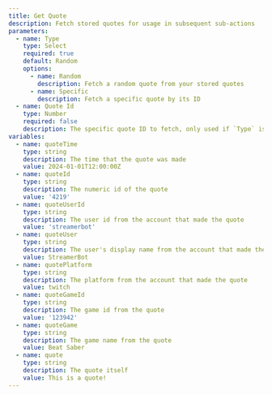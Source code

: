 ```yaml
---
title: Get Quote
description: Fetch stored quotes for usage in subsequent sub-actions
parameters:
  - name: Type
    type: Select
    required: true
    default: Random
    options:
      - name: Random
        description: Fetch a random quote from your stored quotes
      - name: Specific
        description: Fetch a specific quote by its ID
  - name: Quote Id
    type: Number
    required: false
    description: The specific quote ID to fetch, only used if `Type` is set to `Specific`
variables:
  - name: quoteTime
    type: string
    description: The time that the quote was made
    value: 2024-01-01T12:00:00Z
  - name: quoteId
    type: string
    description: The numeric id of the quote
    value: '4219'
  - name: quoteUserId
    type: string
    description: The user id from the account that made the quote
    value: 'streamerbot'
  - name: quoteUser
    type: string
    description: The user's display name from the account that made the quote
    value: StreamerBot
  - name: quotePlatform
    type: string
    description: The platform from the account that made the quote
    value: twitch
  - name: quoteGameId
    type: string
    description: The game id from the quote
    value: '123942'
  - name: quoteGame
    type: string
    description: The game name from the quote
    value: Beat Saber
  - name: quote
    type: string
    description: The quote itself
    value: This is a quote!
---
```

